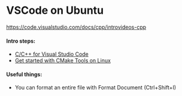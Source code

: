 # VSCode on Ubuntu

https://code.visualstudio.com/docs/cpp/introvideos-cpp


#### Intro steps:
- [C/C++ for Visual Studio Code](https://code.visualstudio.com/docs/languages/cpp)
- [Get started with CMake Tools on Linux](https://code.visualstudio.com/docs/cpp/cmake-linux)


#### Useful things:
- You can format an entire file with Format Document (Ctrl+Shift+I) 
